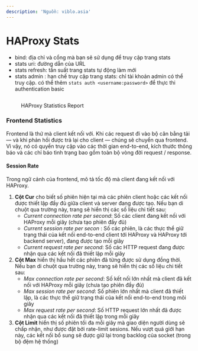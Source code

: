 ```yaml
---
description: 'Nguồn: viblo.asia'
---
```


# HAProxy Stats

* bind: địa chỉ và cổng mà bạn sẽ sử dụng để truy cập trang stats
* stats uri: đường dẫn của URL
* stats refresh: tần suất trang stats tự động làm mới
* stats admin : hạn chế truy cập trang stats: chỉ tài khoản admin có thể truy cập. có thể thêm `stats auth <username:password>` để thực thi authentication basic

<figure><img src="https://datas.quyit.id.vn/gitbook/blogs/cheat-sheet/haproxy.png" alt=""><figcaption><p>HAProxy Statistics Report</p></figcaption></figure>

### Frontend Statistics <a href="#frontend-statistics-2" id="frontend-statistics-2"></a>

Frontend là thứ mà client kết nối với. Khi các request đi vào bộ cân bằng tải — và khi phản hồi được trả lại cho client — chúng sẽ chuyển qua frontend. Vì vậy, nó có quyền truy cập vào các thời gian end-to-end, kích thước thông báo và các chỉ báo tình trạng bao gồm toàn bộ vòng đời request / response.

#### **Session Rate**

Trong ngữ cảnh của frontend, mô tả tốc độ mà client đang kết nối với HAProxy.

1. **Cột Cur** cho biết số phiên hiện tại mà các phiên client hoặc các kết nối được thiết lập đầy đủ giữa client và server đang được tạo. Nếu bạn di chuột qua trường này, trang sẽ hiển thị các số liệu chi tiết sau:
   * _Current connection rate per second_: Số các client đang kết nối với HAProxy mỗi giây (chưa tạo phiên đầy đủ)
   * _Current session rate per secon_ : Số các phiên, là các thực thể giữ trạng thái của kết nối end-to-end client tới HAProxy và HAProxy tới backend server), đang được tạo mỗi giây
   * _Current request rate per second_: Số các HTTP request đang được nhận qua các kết nối đã thiết lập mỗi giây
2. **Cột Max** hiển thị hầu hết các phiên đã từng được sử dụng đồng thời. Nếu bạn di chuột qua trường này, trang sẽ hiển thị các số liệu chi tiết sau:
   * _Max connection rate per second_: Số kết nối lớn nhất mà client đã kết nối với HAProxy mỗi giây (chưa tạo phiên đầy đủ)
   * _Max session rate per second_: Số phiên lớn nhất mà client đã thiết lập, là các thực thể giữ trạng thái của kết nối end-to-end trong môi giây
   * _Max request rate per second_: Số HTTP request lớn nhất đã được nhận qua các kết nối đã thiết lập trong mỗi giây
3. **Cột Limit** hiển thị số phiên tối đa mỗi giây mà giao diện người dùng sẽ chấp nhận, như được đặt bởi rate-limit sesions. Nếu vượt quá giới hạn này, các kết nối bổ sung sẽ được giữ lại trong backlog của socket (trong bộ đệm hệ thống)
